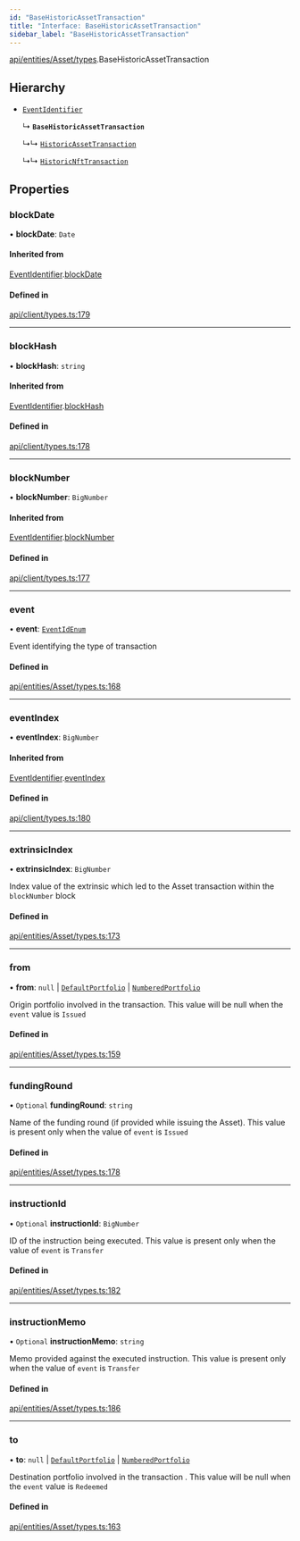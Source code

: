 ```yaml
---
id: "BaseHistoricAssetTransaction"
title: "Interface: BaseHistoricAssetTransaction"
sidebar_label: "BaseHistoricAssetTransaction"
---
```


[api/entities/Asset/types](../../../../../../modules/API/Entities/Asset/Types/Types.md).BaseHistoricAssetTransaction

## Hierarchy

- [`EventIdentifier`](../../../../Client/Types/EventIdentifier/EventIdentifier.md)

  ↳ **`BaseHistoricAssetTransaction`**

  ↳↳ [`HistoricAssetTransaction`](../HistoricAssetTransaction/HistoricAssetTransaction.md)

  ↳↳ [`HistoricNftTransaction`](../HistoricNftTransaction/HistoricNftTransaction.md)

## Properties

### blockDate

• **blockDate**: `Date`

#### Inherited from

[EventIdentifier](../../../../Client/Types/EventIdentifier/EventIdentifier.md).[blockDate](../../../../Client/Types/EventIdentifier/EventIdentifier.md#blockdate)

#### Defined in

[api/client/types.ts:179](https://github.com/PolymeshAssociation/polymesh-sdk/blob/fbf6882d0/src/api/client/types.ts#L179)

___

### blockHash

• **blockHash**: `string`

#### Inherited from

[EventIdentifier](../../../../Client/Types/EventIdentifier/EventIdentifier.md).[blockHash](../../../../Client/Types/EventIdentifier/EventIdentifier.md#blockhash)

#### Defined in

[api/client/types.ts:178](https://github.com/PolymeshAssociation/polymesh-sdk/blob/fbf6882d0/src/api/client/types.ts#L178)

___

### blockNumber

• **blockNumber**: `BigNumber`

#### Inherited from

[EventIdentifier](../../../../Client/Types/EventIdentifier/EventIdentifier.md).[blockNumber](../../../../Client/Types/EventIdentifier/EventIdentifier.md#blocknumber)

#### Defined in

[api/client/types.ts:177](https://github.com/PolymeshAssociation/polymesh-sdk/blob/fbf6882d0/src/api/client/types.ts#L177)

___

### event

• **event**: [`EventIdEnum`](../../../../../../enums/Types/EventIdEnum/EventIdEnum.md)

Event identifying the type of transaction

#### Defined in

[api/entities/Asset/types.ts:168](https://github.com/PolymeshAssociation/polymesh-sdk/blob/fbf6882d0/src/api/entities/Asset/types.ts#L168)

___

### eventIndex

• **eventIndex**: `BigNumber`

#### Inherited from

[EventIdentifier](../../../../Client/Types/EventIdentifier/EventIdentifier.md).[eventIndex](../../../../Client/Types/EventIdentifier/EventIdentifier.md#eventindex)

#### Defined in

[api/client/types.ts:180](https://github.com/PolymeshAssociation/polymesh-sdk/blob/fbf6882d0/src/api/client/types.ts#L180)

___

### extrinsicIndex

• **extrinsicIndex**: `BigNumber`

Index value of the extrinsic which led to the Asset transaction within the `blockNumber` block

#### Defined in

[api/entities/Asset/types.ts:173](https://github.com/PolymeshAssociation/polymesh-sdk/blob/fbf6882d0/src/api/entities/Asset/types.ts#L173)

___

### from

• **from**: ``null`` \| [`DefaultPortfolio`](../../../../../../classes/API/Entities/DefaultPortfolio/DefaultPortfolio.md) \| [`NumberedPortfolio`](../../../../../../classes/API/Entities/NumberedPortfolio/NumberedPortfolio.md)

Origin portfolio involved in the transaction. This value will be null when the `event` value is `Issued`

#### Defined in

[api/entities/Asset/types.ts:159](https://github.com/PolymeshAssociation/polymesh-sdk/blob/fbf6882d0/src/api/entities/Asset/types.ts#L159)

___

### fundingRound

• `Optional` **fundingRound**: `string`

Name of the funding round (if provided while issuing the Asset). This value is present only when the value of `event` is `Issued`

#### Defined in

[api/entities/Asset/types.ts:178](https://github.com/PolymeshAssociation/polymesh-sdk/blob/fbf6882d0/src/api/entities/Asset/types.ts#L178)

___

### instructionId

• `Optional` **instructionId**: `BigNumber`

ID of the instruction being executed. This value is present only when the value of `event` is `Transfer`

#### Defined in

[api/entities/Asset/types.ts:182](https://github.com/PolymeshAssociation/polymesh-sdk/blob/fbf6882d0/src/api/entities/Asset/types.ts#L182)

___

### instructionMemo

• `Optional` **instructionMemo**: `string`

Memo provided against the executed instruction. This value is present only when the value of `event` is `Transfer`

#### Defined in

[api/entities/Asset/types.ts:186](https://github.com/PolymeshAssociation/polymesh-sdk/blob/fbf6882d0/src/api/entities/Asset/types.ts#L186)

___

### to

• **to**: ``null`` \| [`DefaultPortfolio`](../../../../../../classes/API/Entities/DefaultPortfolio/DefaultPortfolio.md) \| [`NumberedPortfolio`](../../../../../../classes/API/Entities/NumberedPortfolio/NumberedPortfolio.md)

Destination portfolio involved in the transaction . This value will be null when the `event` value is `Redeemed`

#### Defined in

[api/entities/Asset/types.ts:163](https://github.com/PolymeshAssociation/polymesh-sdk/blob/fbf6882d0/src/api/entities/Asset/types.ts#L163)
